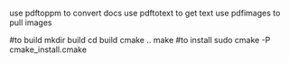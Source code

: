 use pdftoppm to convert docs 
use pdftotext to get text
use pdfimages to pull images

#to build
mkdir build
cd build
cmake ..
make
#to install
sudo cmake -P cmake_install.cmake
